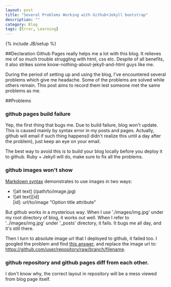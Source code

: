 ```yaml
---
layout: post
title: "Several Problems Working with Github+Jekyll bootstrap"
description: ""
category: Blog
tags: [Error, Learning]
---
```

{% include JB/setup %}

##Declaration
Github Pages really helps me a lot with this blog. It relieves me of so much trouble struggling with 
html, css etc. Despite of all benefits, it also strikes some know-nothing-about-jekyll-and-html guys like me.

During the period of setting up and using the blog, I've encountered several problems which give me 
headache. Some of the problems are solved while others remain. This post aims to record them lest someone met the same
problems as me.

##Problems
### github pages build failure  
Yep, the first thing that bugs me. Due to build failure, blog won't update. This is caused mainly by syntax error in
my posts and pages. Actually, github will email if such thing happens(I didn't realize this until a day after the problem),
just keep an eye on your email.

The best way to avoid this is to build your blog locally before you deploy it to github. Ruby + Jekyll will do, make sure to 
fix all the problems.

### github images won't show  
[Markdown syntax][] demonstrates to use images in two ways:
+ \![alt text] (\/path\/to\/image.jpg)
+ \![alt text][id]  
[id]: url/to/image "Option title attribute"

But github works in a mysterious way. When I use './images/img.jpg' under my root directory of blog, it works out well.
When I refer to '../images/img.jpg' under '_posts' directory, it fails. It bugs me all day, and it's still there.

Then I turn to absolute image url that I deployed to github, it failed too.
I googled the problem and find [this answer][], and replace the image url to:  
https://github.com/user/repository/raw/branch/filename.

### github repository and github pages diff from each other.  
I don't know why, the correct layout in repository will be a mess viewed from blog page itself.

[Markdown syntax]: http://daringfireball.net/projects/markdown/syntax#img
[this answer]: http://stackoverflow.com/questions/10935763/github-picture-path
